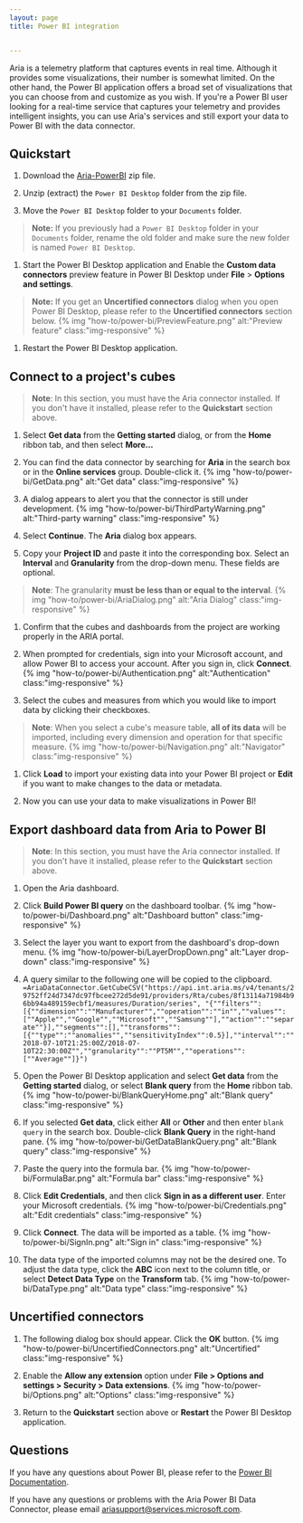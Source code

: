 ```yaml
---
layout: page
title: Power BI integration


---
```


Aria is a telemetry platform that captures events in real time. Although it provides some visualizations, their number is somewhat limited. On the other hand, the Power BI application offers a broad set of visualizations that you can choose from and customize as you wish. If you're a Power BI user looking for a real-time service that captures your telemetry and provides intelligent insights, you can use Aria's services and still export your data to Power BI with the data connector.

## Quickstart

1. Download the [Aria-PowerBI](https://ariamediahost.blob.core.windows.net/media/PowerBI/Aria-PowerBI.zip) zip file.

1. Unzip (extract) the `Power BI Desktop` folder from the zip file.

1. Move the `Power BI Desktop` folder to your `Documents` folder.
> **Note:** If you previously had a `Power BI Desktop` folder in your `Documents` folder, rename the old folder and make sure the new folder is named `Power BI Desktop`.

1. Start the Power BI Desktop application and Enable the **Custom data connectors** preview feature in Power BI Desktop under **File** > **Options and settings**.
> **Note:** If you get an **Uncertified connectors** dialog when you open Power BI Desktop, please refer to the **Uncertified connectors** section below.
{% img "how-to/power-bi/PreviewFeature.png" alt:"Preview feature" class:"img-responsive" %}

1. Restart the Power BI Desktop application.

## Connect to a project's cubes

> **Note**: In this section, you must have the Aria connector installed. If you don't have it installed, please refer to the **Quickstart** section above.

1. Select **Get data** from the **Getting started** dialog, or from the **Home** ribbon tab, and then select **More...**

1. You can find the data connector by searching for **Aria** in the search box or in the **Online services** group. Double-click it.
{% img "how-to/power-bi/GetData.png" alt:"Get data" class:"img-responsive" %}
 
1. A dialog appears to alert you that the connector is still under development. 
{% img "how-to/power-bi/ThirdPartyWarning.png" alt:"Third-party warning" class:"img-responsive" %}
    
1. Select  **Continue**. The  **Aria**  dialog box appears.

1. Copy your **Project ID** and paste it into the corresponding box. Select an **Interval** and **Granularity** from the drop-down menu. These fields are optional.
> **Note**: The granularity **must be less than or equal to the interval**.
{% img "how-to/power-bi/AriaDialog.png" alt:"Aria Dialog" class:"img-responsive" %}

1. Confirm that the cubes and dashboards from the project are working properly in the ARIA portal.

1. When prompted for credentials, sign into your Microsoft account, and allow Power BI to access your account. After you sign in, click **Connect**.
{% img "how-to/power-bi/Authentication.png" alt:"Authentication" class:"img-responsive" %}

1. Select the cubes and measures from which you would like to import data by clicking their checkboxes.
> **Note**: When you select a cube's measure table, **all of its data** will be imported, including every dimension and operation for that specific measure.
{% img "how-to/power-bi/Navigation.png" alt:"Navigator" class:"img-responsive" %}

1. Click **Load** to import your existing data into your Power BI project or **Edit** if you want to make changes to the data or metadata.

1. Now you can use your data to make visualizations in Power BI!

## Export dashboard data from Aria to Power BI

> **Note**: In this section, you must have the Aria connector installed. If you don't have it installed, please refer to the **Quickstart** section above.

1. Open the Aria dashboard.

1. Click **Build Power BI query** on the dashboard toolbar.
{% img "how-to/power-bi/Dashboard.png" alt:"Dashboard button" class:"img-responsive" %}

1. Select the layer you want to export from the dashboard's drop-down menu.
{% img "how-to/power-bi/LayerDropDown.png" alt:"Layer drop-down" class:"img-responsive" %}

1. A query similar to the following one will be copied to the clipboard.
    `=AriaDataConnector.GetCubeCSV("https://api.int.aria.ms/v4/tenants/29752ff24d7347dc97fbcee272d5de91/providers/Rta/cubes/8f13114a71984b96bb94a489159ecbf1/measures/Duration/series", "{""filters"":[{""dimension"":""Manufacturer"",""operation"":""in"",""values"":[""Apple"",""Google"",""Microsoft"",""Samsung""],""action"":""separate""}],""segments"":[],""transforms"":[{""type"":""anomalies"",""sensitivityIndex"":0.5}],""interval"":""2018-07-10T21:25:00Z/2018-07-10T22:30:00Z"",""granularity"":""PT5M"",""operations"":[""Average""]}")`

1. Open the Power BI Desktop application and select **Get data** from the **Getting started** dialog, or select **Blank query** from the **Home** ribbon tab.
{% img "how-to/power-bi/BlankQueryHome.png" alt:"Blank query" class:"img-responsive" %}

1. If you selected **Get data**, click either **All** or **Other** and then enter `blank query` in the search box. Double-click **Blank Query** in the right-hand pane. 
{% img "how-to/power-bi/GetDataBlankQuery.png" alt:"Blank query" class:"img-responsive" %}

1. Paste the query into the formula bar.
{% img "how-to/power-bi/FormulaBar.png" alt:"Formula bar" class:"img-responsive" %}

1. Click **Edit Credentials**, and then click **Sign in as a different user**. Enter your Microsoft credentials.
{% img "how-to/power-bi/Credentials.png" alt:"Edit credentials" class:"img-responsive" %}

1. Click **Connect**. The data will be imported as a table.
{% img "how-to/power-bi/SignIn.png" alt:"Sign in" class:"img-responsive" %}

1. The data type of the imported columns may not be the desired one. To adjust the data type, click the **ABC** icon next to the column title, or select **Detect Data Type** on the **Transform** tab.
{% img "how-to/power-bi/DataType.png" alt:"Data type" class:"img-responsive" %}

## Uncertified connectors

1. The following dialog box should appear. Click the **OK** button.
{% img "how-to/power-bi/UncertifiedConnectors.png" alt:"Uncertified" class:"img-responsive" %}

1. Enable the **Allow any extension** option under **File > Options and settings > Security > Data extensions**. 
{% img "how-to/power-bi/Options.png" alt:"Options" class:"img-responsive" %}

1. Return to the **Quickstart** section above or **Restart** the Power BI Desktop application.

## Questions

If you have any questions about Power BI, please refer to the [Power BI Documentation](https://docs.microsoft.com/en-us/power-bi/). 

If you have any questions or problems with the Aria Power BI Data Connector, please email [ariasupport@services.microsoft.com](mailto:ariasupport@services.microsoft.com).




